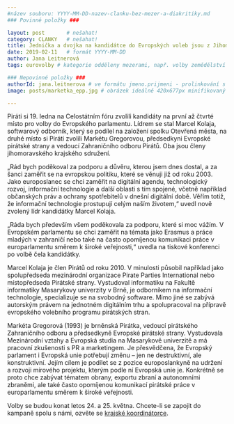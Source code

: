 ```yaml
---
#název souboru: YYYY-MM-DD-nazev-clanku-bez-mezer-a-diakritiky.md
### Povinné položky ###

layout: post       # nešahat!
category: CLANKY   # nešahat!
title: Jednička a dvojka na kandidátce do Evropských voleb jsou z Jihomoravského kraje
date: 2019-02-11   # formát YYYY-MM-DD
author: Jana Leitnerová
tags: eurovolby # kategorie odděleny mezerami, např. volby zemědělství životní-prostředí piráti (viz https://jihomoravsky.pirati.cz/tags/)

### Nepovinné položky ###
authorId: jana.leitnerova # ve formátu jmeno.prijmeni - prolinkování s profilem přes uid
image: posts/marketka_epp.jpg # obrázek ideálně 420x677px minifikovaný přes https://tinypng.com/

---
```


Piráti si 19. ledna na Celostátním fóru zvolili kandidáty na první až čtvrté místo pro volby do Evropského parlamentu. Lídrem se stal Marcel Kolaja, softwarový odborník, který se podílel na založení spolku Otevřená města, na druhé místo si Piráti zvolili Markétu Gregorovou, předsedkyni Evropské pirátské strany a vedoucí Zahraničního odboru Pirátů. Oba jsou členy jihomoravského krajského sdružení.

„Rád bych poděkoval za podporu a důvěru, kterou jsem dnes dostal, a za šanci zaměřit se na evropskou politiku, které se věnuji již od roku 2003. Jako europoslanec se chci zaměřit na digitální agendu, technologický rozvoj, informační technologie a další oblasti s tím spojené, včetně například občanských práv a ochrany spotřebitelů v dnešní digitální době. Věřím totiž, že informační technologie prostupují celým naším životem,“ uvedl nově zvolený lídr kandidátky Marcel Kolaja.

„Ráda bych především všem poděkovala za podporu, které si moc vážím. V Evropském parlamentu se chci zaměřit na témata jako Erasmus a práce mladých v zahraničí nebo také na často opomíjenou komunikaci práce v europarlamentu směrem k široké veřejnosti,“ uvedla na tiskové konferenci po volbě čela kandidátky.

Marcel Kolaja je člen Pirátů od roku 2010. V minulosti působil například jako spolupředseda mezinárodní organizace Pirate Parties International nebo místopředseda Pirátské strany. Vystudoval informatiku na Fakultě informatiky Masarykovy univerzity v Brně, je odborníkem na informační technologie, specializuje se na svobodný software. Mimo jiné se zabývá autorským právem na jednotném digitálním trhu a spolupracoval na přípravě evropského volebního programu pirátských stran.

Markéta Gregorová (1993) je brněnská Pirátka, vedoucí pirátského Zahraničního odboru a předsedkyně Evropské pirátské strany. Vystudovala Mezinárodní vztahy a Evropská studia na Masarykově univerzitě a má pracovní zkušenosti s PR a marketingem. Je přesvědčena, že Evropský parlament i Evropská unie potřebují změnu – jen ne destruk­tivní, ale konstruktivní. Jejím cílem je podílet se z pozice europoslankyně na udržení a rozvoji mírového projektu, kterým podle ní Evropská unie je. Konkrétně se proto chce zabývat tématem obrany, exportu zbraní a autonomními zbraněmi, ale také často opomíjenou komunikací pirátské práce v europarlamentu směrem k široké veřejnosti.

Volby se budou konat letos 24. a 25. května. Chcete-li se zapojit do kampaně spolu s námi, ozvěte se [krajské koordinátorce](https://jihomoravsky.pirati.cz/lide/magdalena-skapova/).
